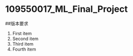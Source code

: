 # 109550017_ML_Final_Project
##版本要求
<ol>
  <li>First item</li>
  <li>Second item</li>
  <li>Third item</li>
  <li>Fourth item</li>
</ol>
